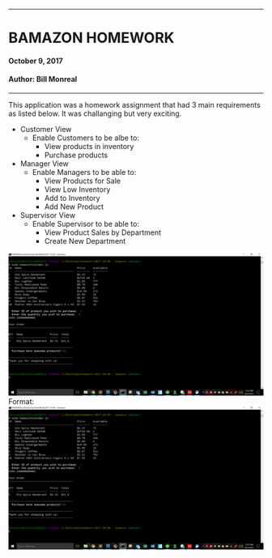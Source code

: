 -----------------------------------------
# BAMAZON HOMEWORK

#### October 9, 2017
#### Author: Bill Monreal


-----------------------------------------
This application was a homework assignment that had 3 main requirements as listed below.  It was challanging but very exciting.

* Customer View
	* Enable Customers to be albe to:
		* View products in inventory
		* Purchase products
* Manager View
	* Enable Managers to be able to:
		* View Products for Sale
		* View Low Inventory
		* Add to Inventory
		* Add New Product
* Supervisor View 
	* Enable Supervisor to be able to:
		* View Product Sales by Department
		* Create New Department

![Customer View](/images/bamazonCustomer.png)
Format: ![Customer View](https://github.com/bmonreal44094/bamazon/blob/master/images/bamazonCustomer.png)

